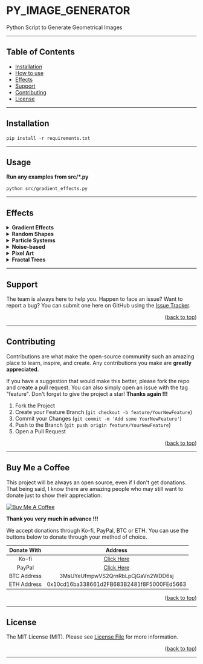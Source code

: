 # PY_IMAGE_GENERATOR

Python Script to Generate Geometrical Images

---

## Table of Contents

- [Installation](#installation)
- [How to use](#usage)
- [Effects](#effects)
- [Support](#support)
- [Contributing](#contributing)
- [License](#license)
---

## Installation
```
pip install -r requirements.txt 
```
---

## Usage
<b>Run any examples from src/*.py</b>
```
python src/gradient_effects.py
```
---

## Effects
<details>
<summary><b> Gradient Effects </b></summary>
Instead of using a solid color for each circle, you can create gradient effects by generating random colors within a certain range and smoothly transitioning the colors from one circle to another.

    python src/gradient_effects.py

Examples:
<p align="center">
<img width=30% src="https://github.com/SergiuPogor/PY_IMAGE_GENERATOR/raw/73aecda0be76554cd85eea3a2dc66fddee817942/data/input/images/gradient_effects/2023-05-20_13-14-16.png" alt="">
<img width=30% src="https://github.com/SergiuPogor/PY_IMAGE_GENERATOR/raw/73aecda0be76554cd85eea3a2dc66fddee817942/data/input/images/gradient_effects/2023-05-20_13-14-22.png" alt="">
<img width=30% src="https://github.com/SergiuPogor/PY_IMAGE_GENERATOR/raw/73aecda0be76554cd85eea3a2dc66fddee817942/data/input/images/gradient_effects/2023-05-20_13-14-24.png" alt="">
</p>

</details>

<details>
<summary><b> Random Shapes </b></summary>
Instead of circles, you can experiment with drawing random shapes such as squares, triangles, or polygons at different positions and sizes. You can also combine multiple shapes to create more complex patterns.

    python src/random_shapes.py

Examples:
<p align="center">
<img width=30% src="https://github.com/SergiuPogor/PY_IMAGE_GENERATOR/raw/505cfbdd3c098f2c609e96a10cdb1fef45fe3d1f/data/input/images/random_shapes/2023-05-20_14-03-56.png" alt="">
<img width=30% src="https://github.com/SergiuPogor/PY_IMAGE_GENERATOR/raw/505cfbdd3c098f2c609e96a10cdb1fef45fe3d1f/data/input/images/random_shapes/2023-05-20_14-04-05.png" alt="">
<img width=30% src="https://github.com/SergiuPogor/PY_IMAGE_GENERATOR/raw/505cfbdd3c098f2c609e96a10cdb1fef45fe3d1f/data/input/images/random_shapes/2023-05-20_14-04-17.png" alt="">
</p>

</details>

<details>
<summary><b> Particle Systems </b></summary>
Simulate particle systems by generating multiple small shapes (e.g., dots) with random positions and velocities. You can add gravity or other forces to create interesting movement patterns.

    python src/particle_systems.py

Examples:
<p align="center">
<img width=30% src="https://github.com/SergiuPogor/PY_IMAGE_GENERATOR/raw/c68c539f1c3434c8b677db43d85350d3ae907e0f/data/input/images/particle_systems/2023-05-20_14-39-34.png" alt="">
<img width=30% src="https://github.com/SergiuPogor/PY_IMAGE_GENERATOR/raw/c68c539f1c3434c8b677db43d85350d3ae907e0f/data/input/images/particle_systems/2023-05-20_14-40-18.png" alt="">
<img width=30% src="https://github.com/SergiuPogor/PY_IMAGE_GENERATOR/raw/c68c539f1c3434c8b677db43d85350d3ae907e0f/data/input/images/particle_systems/2023-05-20_14-40-21.png" alt="">
</p>

</details>


<details>
<summary><b> Noise-based </b></summary>
Utilize various noise functions (e.g., Perlin noise) to create organic and natural-looking effects. You can manipulate the noise parameters to control the density, scale, and variation of the patterns.

    python src/noise_based.py

Examples:
<p align="center">
<img width=30% src="https://github.com/SergiuPogor/PY_IMAGE_GENERATOR/raw/b879a03c9e21324136753d2e13d741f692d3c5fc/data/input/images/noise_based/2023-05-20_15-44-02.png" alt="">
<img width=30% src="https://github.com/SergiuPogor/PY_IMAGE_GENERATOR/raw/b879a03c9e21324136753d2e13d741f692d3c5fc/data/input/images/noise_based/2023-05-20_15-47-27.png" alt="">
<img width=30% src="https://github.com/SergiuPogor/PY_IMAGE_GENERATOR/raw/b879a03c9e21324136753d2e13d741f692d3c5fc/data/input/images/noise_based/2023-05-20_15-48-17.png" alt="">
</p>

</details>


<details>
<summary><b> Pixel Art </b></summary>
Create pixel art by randomly coloring individual pixels on a canvas. You can define a palette of colors and randomly assign them to pixels, resulting in a retro and nostalgic visual style.

    python src/pixel_art.py

Examples:
<p align="center">
<img width=30% src="https://github.com/SergiuPogor/PY_IMAGE_GENERATOR/raw/8777f3275487302a811944ab1d1892e12e12772e/data/input/images/pixel_art/2023-05-20_15-54-26.png" alt="">
<img width=30% src="https://github.com/SergiuPogor/PY_IMAGE_GENERATOR/raw/8777f3275487302a811944ab1d1892e12e12772e/data/input/images/pixel_art/2023-05-20_16-01-44.png" alt="">
<img width=30% src="https://github.com/SergiuPogor/PY_IMAGE_GENERATOR/raw/8777f3275487302a811944ab1d1892e12e12772e/data/input/images/pixel_art/2023-05-20_16-01-49.png" alt="">
</p>

</details>



<details>
<summary><b> Fractal Trees </b></summary>
Implement a recursive algorithm to draw fractal trees. Starting from a trunk, branch out into smaller branches recursively, varying the length and angle of each branch. This creates intricate and self-repeating tree-like patterns.

    python src/fractal_trees.py

Examples:
<p align="center">
<img width=30% src="https://github.com/SergiuPogor/PY_IMAGE_GENERATOR/raw/8777f3275487302a811944ab1d1892e12e12772e/data/input/images/fractal_trees/2023-05-20_15-54-26.png" alt="">
<img width=30% src="https://github.com/SergiuPogor/PY_IMAGE_GENERATOR/raw/8777f3275487302a811944ab1d1892e12e12772e/data/input/images/fractal_trees/2023-05-20_16-01-44.png" alt="">
<img width=30% src="https://github.com/SergiuPogor/PY_IMAGE_GENERATOR/raw/8777f3275487302a811944ab1d1892e12e12772e/data/input/images/fractal_trees/2023-05-20_16-01-49.png" alt="">
</p>

</details>

---

## Support

The team is always here to help you.
Happen to face an issue? Want to report a bug?
You can submit one here on GitHub using the [Issue Tracker](https://github.com/SergiuPogor/PY_IMAGE_GENERATOR/issues/new).

<p align="right">(<a href="#top">back to top</a>)</p>

---

## Contributing

Contributions are what make the open-source community such an amazing place to learn, inspire, and create.
Any contributions you make are **greatly appreciated**.

If you have a suggestion that would make this better, please fork the repo and create a pull request.
You can also simply open an issue with the tag "feature".
Don't forget to give the project a star!
**Thanks again !!!**

1. Fork the Project
2. Create your Feature Branch (`git checkout -b feature/YourNewFeature`)
3. Commit your Changes (`git commit -m 'Add some YourNewFeature'`)
4. Push to the Branch (`git push origin feature/YourNewFeature`)
5. Open a Pull Request

<p align="right">(<a href="#top">back to top</a>)</p>

---

## Buy Me a Coffee

This project will be always an open source, even if I don't get donations.
That being said, I know there are amazing people who may still want to donate just to show their appreciation.


<a href="https://www.buymeacoffee.com/SergiuPogor" target="_blank">
<img src="https://cdn.buymeacoffee.com/buttons/arial-orange.png" alt="Buy Me A Coffee" style="height: 51px !important;width: 217px !important;" ></a>


**Thank you very much in advance !!!**


We accept donations through Ko-fi, PayPal, BTC or ETH.
You can use the buttons below to donate through your method of choice.

|   Donate With   |                      Address                       |
|:---------------:|:--------------------------------------------------:|
|      Ko-fi      |       [Click Here](https://ko-fi.com/256cub)       |
|     PayPal      | [Click Here](https://paypal.me/256cub) |
|   BTC Address   |         3MsUYeUfmpwVS2QrnRbLpCjGaVn2WDD6sj         |
|   ETH Address   |     0x10cd16ba338661d2FB683B2481f8F5000FEd5663     |

<p align="right">(<a href="#top">back to top</a>)</p>

---

## License

The MIT License (MIT). Please see [License File](LICENSE) for more information.

<p align="right">(<a href="#top">back to top</a>)</p>

---

